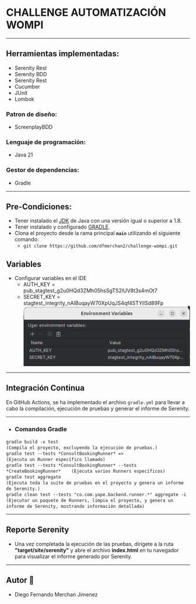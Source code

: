 # CHALLENGE AUTOMATIZACIÓN WOMPI

---

## Herramientas implementadas:
* Serenity Rest
* Serenity BDD
* Serenity Rest
* Cucumber
* JUnit
* Lombok

### Patron de diseño:
* ScreenplayBDD

### Lenguaje de programación:
* Java 21

### Gestor de dependencias:
* Gradle

---

## Pre-Condiciones:
* Tener instalado el [JDK](https://www.oracle.com/co/java/technologies/javase/javase8-archive-downloads.html) de Java con una versión igual o superior a 1.8.
* Tener instalado y configurado [GRADLE](https://gradle.org/releases/).
* Clona el proyecto desde la rama principal **`main`** utilizando el siguiente comando:
    * `git clone https://github.com/dfmerchan2/challenge-wompi.git`
## Variables
* Configurar variables en el IDE
  * AUTH_KEY = pub_stagtest_g2u0HQd3ZMh05hsSgTS2lUV8t3s4mOt7
  * SECRET_KEY = stagtest_integrity_nAIBuqayW70XpUqJS4qf4STYiISd89Fp
    ![img.png](src/main/resources/images/img.png)
---

## Integración Continua

En GitHub Actions, se ha implementado el archivo `gradle.yml` para llevar a cabo la compilación, ejecución de pruebas y generar el informe de Serenity.

---
* ### Comandos Gradle
```
gradle build -x test                                                        (Compila el proyecto, excluyendo la ejecución de pruebas.)
gradle test --tests *ConsultBookingRunner* =>                               (Ejecuta un Runner específico llamado)
gradle test --tests *ConsultBookingRunner* --tests *CreateBookingRunner*    (Ejecuta varios Runners específicos)
gradle test aggregate                                                       (Ejecuta toda la suite de pruebas en el proyecto y genera un informe de Serenity.)
gradle clean test --tests "co.com.yape.backend.runner.*" aggregate -i       (Ejecutar un paquete de Runners, limpia el proyecto, y genera un informe de Serenity, mostrando información detallada)
```

---
## Reporte Serenity
* Una vez completada la ejecución de las pruebas, dirígete a la ruta **"target/site/serenity"** y abre el archivo **index.html** en tu navegador para visualizar el informe generado por Serenity.


---



## Autor 🤖

* Diego Fernando Merchan Jimenez
    